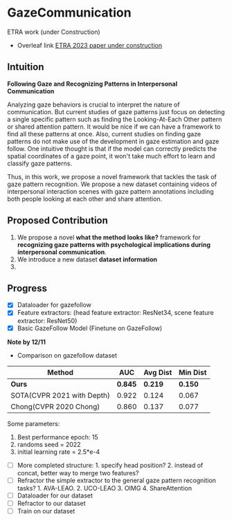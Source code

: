 # GazeCommunication

ETRA work (under Construction)
- Overleaf link [ETRA 2023 paper under construction](https://www.overleaf.com/8542516856cjphkgqhqzvt)

## Intuition

**Following Gaze and Recognizing Patterns in Interpersonal Communication**

Analyzing gaze behaviors is crucial to interpret the nature of communication. But current studies of gaze patterns just focus on detecting a single specific pattern such as finding the Looking-At-Each Other pattern or shared attention pattern. It would be nice if we can have a framework to find all these patterns at once. Also, current studies on finding gaze patterns do not make use of the development in gaze estimation and gaze follow. One intuitive thought is that if the model can correctly predicts the spatial coordinates of a gaze point, it won't take much effort to learn and classify gaze patterns. 

Thus, in this work, we propose a novel framework that tackles the task of gaze pattern recognition. We propose a new dataset containing videos of interpersonal interaction scenes with gaze pattern annotations including both people looking at each other and share attention.

## Proposed Contribution

1. We propose a novel **what the method looks like?** framework for **recognizing gaze patterns with psychological implications during interpersonal communication**.
2. We introduce a new dataset **dataset information** 
3. 

## Progress


- [x] Dataloader for gazefollow 
- [x] Feature extractors: (head feature extractor: ResNet34, scene feature extractor: ResNet50)
- [x] Basic GazeFollow Model (Finetune on GazeFollow)

**Note by 12/11**
- Comparison on gazefollow dataset

| Method                     | AUC   | Avg Dist | Min Dist |
|----------------------------|-------|----------|----------|
| **Ours**                   | **0.845** | **0.219**    | **0.150**    |
| SOTA(CVPR 2021 with Depth) | 0.922 | 0.124    | 0.067    |
| Chong(CVPR 2020 Chong)     | 0.860 | 0.137    | 0.077    |

Some parameters:
1. Best performance epoch: 15
2. randoms seed = 2022
3. initial learning rate = 2.5*e-4

- [ ] More completed structure: 1. specify head position? 2. instead of concat, better way to merge two features?
- [ ] Refractor the simple extractor to the general gaze pattern recognition tasks? 1. AVA-LEAO. 2. UCO-LEAO 3. OIMG 4. ShareAttention
- [ ] Dataloader for our dataset
- [ ] Refractor to our dataset
- [ ] Train on our dataset
